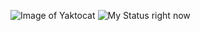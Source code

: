 ![Image of Yaktocat](https://octodex.github.com/images/yaktocat.png)
![My Status right now](https://i.pinimg.com/originals/9e/3f/b1/9e3fb1b67ebd87c6d1471dfdfd0a88cb.jpg)
